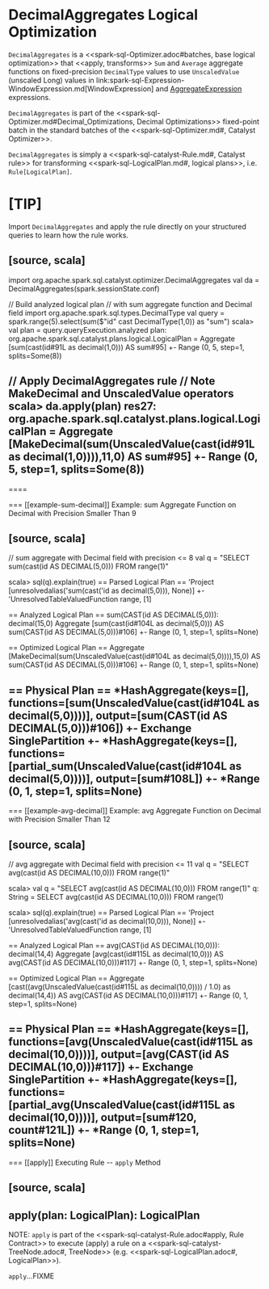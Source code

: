 # DecimalAggregates Logical Optimization

`DecimalAggregates` is a <<spark-sql-Optimizer.adoc#batches, base logical optimization>> that <<apply, transforms>> `Sum` and `Average` aggregate functions on fixed-precision `DecimalType` values to use `UnscaledValue` (unscaled Long) values in link:spark-sql-Expression-WindowExpression.md[WindowExpression] and [AggregateExpression](../expressions/AggregateExpression.md) expressions.

`DecimalAggregates` is part of the <<spark-sql-Optimizer.md#Decimal_Optimizations, Decimal Optimizations>> fixed-point batch in the standard batches of the <<spark-sql-Optimizer.md#, Catalyst Optimizer>>.

`DecimalAggregates` is simply a <<spark-sql-catalyst-Rule.md#, Catalyst rule>> for transforming <<spark-sql-LogicalPlan.md#, logical plans>>, i.e. `Rule[LogicalPlan]`.

[TIP]
====
Import `DecimalAggregates` and apply the rule directly on your structured queries to learn how the rule works.

[source, scala]
----
import org.apache.spark.sql.catalyst.optimizer.DecimalAggregates
val da = DecimalAggregates(spark.sessionState.conf)

// Build analyzed logical plan
// with sum aggregate function and Decimal field
import org.apache.spark.sql.types.DecimalType
val query = spark.range(5).select(sum($"id" cast DecimalType(1,0)) as "sum")
scala> val plan = query.queryExecution.analyzed
plan: org.apache.spark.sql.catalyst.plans.logical.LogicalPlan =
Aggregate [sum(cast(id#91L as decimal(1,0))) AS sum#95]
+- Range (0, 5, step=1, splits=Some(8))

// Apply DecimalAggregates rule
// Note MakeDecimal and UnscaledValue operators
scala> da.apply(plan)
res27: org.apache.spark.sql.catalyst.plans.logical.LogicalPlan =
Aggregate [MakeDecimal(sum(UnscaledValue(cast(id#91L as decimal(1,0)))),11,0) AS sum#95]
+- Range (0, 5, step=1, splits=Some(8))
----
====

=== [[example-sum-decimal]] Example: sum Aggregate Function on Decimal with Precision Smaller Than 9

[source, scala]
----
// sum aggregate with Decimal field with precision <= 8
val q = "SELECT sum(cast(id AS DECIMAL(5,0))) FROM range(1)"

scala> sql(q).explain(true)
== Parsed Logical Plan ==
'Project [unresolvedalias('sum(cast('id as decimal(5,0))), None)]
+- 'UnresolvedTableValuedFunction range, [1]

== Analyzed Logical Plan ==
sum(CAST(id AS DECIMAL(5,0))): decimal(15,0)
Aggregate [sum(cast(id#104L as decimal(5,0))) AS sum(CAST(id AS DECIMAL(5,0)))#106]
+- Range (0, 1, step=1, splits=None)

== Optimized Logical Plan ==
Aggregate [MakeDecimal(sum(UnscaledValue(cast(id#104L as decimal(5,0)))),15,0) AS sum(CAST(id AS DECIMAL(5,0)))#106]
+- Range (0, 1, step=1, splits=None)

== Physical Plan ==
*HashAggregate(keys=[], functions=[sum(UnscaledValue(cast(id#104L as decimal(5,0))))], output=[sum(CAST(id AS DECIMAL(5,0)))#106])
+- Exchange SinglePartition
   +- *HashAggregate(keys=[], functions=[partial_sum(UnscaledValue(cast(id#104L as decimal(5,0))))], output=[sum#108L])
      +- *Range (0, 1, step=1, splits=None)
----

=== [[example-avg-decimal]] Example: avg Aggregate Function on Decimal with Precision Smaller Than 12

[source, scala]
----
// avg aggregate with Decimal field with precision <= 11
val q = "SELECT avg(cast(id AS DECIMAL(10,0))) FROM range(1)"

scala> val q = "SELECT avg(cast(id AS DECIMAL(10,0))) FROM range(1)"
q: String = SELECT avg(cast(id AS DECIMAL(10,0))) FROM range(1)

scala> sql(q).explain(true)
== Parsed Logical Plan ==
'Project [unresolvedalias('avg(cast('id as decimal(10,0))), None)]
+- 'UnresolvedTableValuedFunction range, [1]

== Analyzed Logical Plan ==
avg(CAST(id AS DECIMAL(10,0))): decimal(14,4)
Aggregate [avg(cast(id#115L as decimal(10,0))) AS avg(CAST(id AS DECIMAL(10,0)))#117]
+- Range (0, 1, step=1, splits=None)

== Optimized Logical Plan ==
Aggregate [cast((avg(UnscaledValue(cast(id#115L as decimal(10,0)))) / 1.0) as decimal(14,4)) AS avg(CAST(id AS DECIMAL(10,0)))#117]
+- Range (0, 1, step=1, splits=None)

== Physical Plan ==
*HashAggregate(keys=[], functions=[avg(UnscaledValue(cast(id#115L as decimal(10,0))))], output=[avg(CAST(id AS DECIMAL(10,0)))#117])
+- Exchange SinglePartition
   +- *HashAggregate(keys=[], functions=[partial_avg(UnscaledValue(cast(id#115L as decimal(10,0))))], output=[sum#120, count#121L])
      +- *Range (0, 1, step=1, splits=None)
----

=== [[apply]] Executing Rule -- `apply` Method

[source, scala]
----
apply(plan: LogicalPlan): LogicalPlan
----

NOTE: `apply` is part of the <<spark-sql-catalyst-Rule.adoc#apply, Rule Contract>> to execute (apply) a rule on a <<spark-sql-catalyst-TreeNode.adoc#, TreeNode>> (e.g. <<spark-sql-LogicalPlan.adoc#, LogicalPlan>>).

`apply`...FIXME
